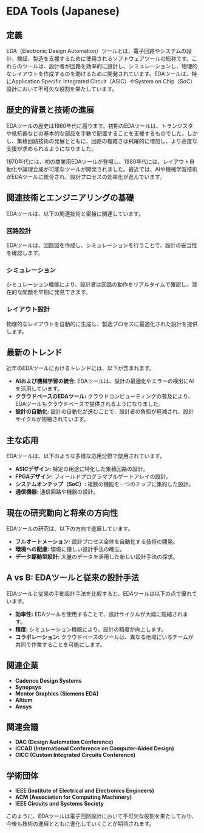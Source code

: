 # EDA Tools (Japanese)

## 定義
EDA（Electronic Design Automation）ツールとは、電子回路やシステムの設計、検証、製造を支援するために使用されるソフトウェアツールの総称です。これらのツールは、設計者が回路を効率的に設計し、シミュレーションし、物理的なレイアウトを作成するのを助けるために開発されています。EDAツールは、特にApplication Specific Integrated Circuit（ASIC）やSystem on Chip（SoC）設計において不可欠な役割を果たしています。

## 歴史的背景と技術の進展
EDAツールの歴史は1960年代に遡ります。初期のEDAツールは、トランジスタや抵抗器などの基本的な部品を手動で配置することを支援するものでした。しかし、集積回路技術の発展とともに、回路の複雑さは飛躍的に増加し、より高度な支援が求められるようになりました。

1970年代には、初の商業用EDAツールが登場し、1980年代には、レイアウト自動化や論理合成が可能なツールが開発されました。最近では、AIや機械学習技術がEDAツールに統合され、設計プロセスの効率化が進んでいます。

## 関連技術とエンジニアリングの基礎
EDAツールは、以下の関連技術と密接に関連しています。

### 回路設計
EDAツールは、回路図を作成し、シミュレーションを行うことで、設計の妥当性を確認します。

### シミュレーション
シミュレーション機能により、設計者は回路の動作をリアルタイムで確認し、潜在的な問題を早期に発見できます。

### レイアウト設計
物理的なレイアウトを自動的に生成し、製造プロセスに最適化された設計を提供します。

## 最新のトレンド
近年のEDAツールにおけるトレンドには、以下が含まれます。

- **AIおよび機械学習の統合:** EDAツールは、設計の最適化やエラーの検出にAIを活用しています。
- **クラウドベースのEDAツール:** クラウドコンピューティングの普及により、EDAツールもクラウドベースで提供されるようになりました。
- **設計の自動化:** 設計の自動化が進むことで、設計者の負担が軽減され、設計サイクルが短縮されています。

## 主な応用
EDAツールは、以下のような多様な応用分野で使用されています。

- **ASICデザイン:** 特定の用途に特化した集積回路の設計。
- **FPGAデザイン:** フィールドプログラマブルゲートアレイの設計。
- **システムオンチップ（SoC）:** 複数の機能を一つのチップに集約した設計。
- **通信機器:** 通信回路や機器の設計。

## 現在の研究動向と将来の方向性
EDAツールの研究は、以下の方向で進展しています。

- **フルオートメーション:** 設計プロセス全体を自動化する技術の開発。
- **環境への配慮:** 環境に優しい設計手法の確立。
- **データ駆動型設計:** 大量のデータを活用した新しい設計手法の探求。

## A vs B: EDAツールと従来の設計手法
EDAツールと従来の手動設計手法を比較すると、EDAツールは以下の点で優れています。

- **効率性:** EDAツールを使用することで、設計サイクルが大幅に短縮されます。
- **精度:** シミュレーション機能により、設計の精度が向上します。
- **コラボレーション:** クラウドベースのツールは、異なる地域にいるチームが共同で作業することを可能にします。

## 関連企業
- **Cadence Design Systems**
- **Synopsys**
- **Mentor Graphics (Siemens EDA)**
- **Altium**
- **Ansys**

## 関連会議
- **DAC (Design Automation Conference)**
- **ICCAD (International Conference on Computer-Aided Design)**
- **CICC (Custom Integrated Circuits Conference)**

## 学術団体
- **IEEE (Institute of Electrical and Electronics Engineers)**
- **ACM (Association for Computing Machinery)**
- **IEEE Circuits and Systems Society**

このように、EDAツールは電子回路設計において不可欠な役割を果たしており、今後も技術の進展とともに進化していくことが期待されます。